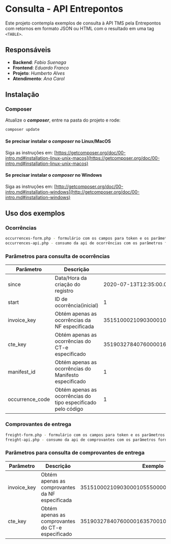 # Consulta - API Entrepontos

Este projeto contempla exemplos de consulta à API TMS pela Entrepontos com retornos em formato JSON ou HTML com o resultado em uma tag `<TABLE>`.

## Responsáveis

- **Backend**: *Fabio Suenaga*
- **Frontend**: *Eduardo Franco*
- **Projeto**: *Humberto Alves*
- **Atendimento**: *Ana Carol*

## Instalação

### Composer

Atualize o ***composer***, entre na pasta do projeto e rode:

```bash
composer update
```

#### Se precisar instalar o *composer* no Linux/MacOS

Siga as instruções em: [https://getcomposer.org/doc/00-intro.md#installation-linux-unix-macos](https://getcomposer.org/doc/00-intro.md#installation-linux-unix-macos)

#### Se precisar instalar o *composer* no Windows

Siga as instruções em: [http://getcomposer.org/doc/00-intro.md#installation-windows](http://getcomposer.org/doc/00-intro.md#installation-windows)

## Uso dos exemplos

### Ocorrências

```bash
occurrences-form.php - formulário com os campos para token e os parâmetros de consulta de ocorrências;
occurrences-api.php - consumo da api de ocorrências com os parâmetros fornecidos no formulário;
```

### Parâmetros para consulta de ocorrências

|Parâmetro|Descrição|Exemplo|
|--|--|--|
|since|Data/Hora da criação do registro|2020-07-13T12:35:00.000-03:00|
|start|ID de ocorrência(inicial)|1|
|invoice_key|Obtém apenas as ocorrências da NF especificada|35151000210903000105550000000010171764911610|
|cte_key|Obtém apenas as ocorrências do CT-e especificado|35190327840760000163570010000071061945400000|
|manifest_id|Obtém apenas as ocorrências do Manifesto especificado|1|
|occurrence_code|Obtém apenas as ocorrências do tipo especificado pelo código|1|

### Comprovantes de entrega

```bash
freight-form.php - formulário com os campos para token e os parâmetros de consulta de comprovantes;
freight-api.php - consumo da api de comprovantes com os parâmetros fornecidos no formulário;
```

### Parâmetros para consulta de comprovantes de entrega

|Parâmetro|Descrição|Exemplo|
|--|--|--|
|invoice_key|Obtém apenas as comprovantes da NF especificada|35151000210903000105550000000010171764911610|
|cte_key|Obtém apenas as comprovantes do CT-e especificado|35190327840760000163570010000071061945400000|
